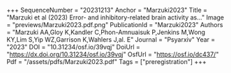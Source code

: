 +++
SequenceNumber = "20231213"
Anchor = "Marzuki2023"
Title = "Marzuki et al (2023) Error- and inhibitory-related brain activity as..."
Image = "previews/Marzuki2023.pdf.png"
PublicationId = "Marzuki2023"
Authors = "Marzuki AA,Gloy K,Kandler C,Phon-Amnuaisuk P,Jenkins M,Wong KY,Lim S,Yip WZ,Garrison K,Wahlers J,al. E"
Journal = "Psyarxiv"
Year = "2023"
DOI = "10.31234/osf.io/39vqj"
DoiUrl = "https://dx.doi.org/10.31234/osf.io/39vqj"
OsfUrl = "https://osf.io/dc437/"
Pdf = "/assets/pdfs/Marzuki2023.pdf"
Tags = ["preregistration"]
+++